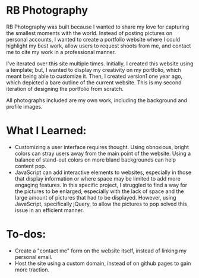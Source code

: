 # RB Photography

RB Photography was built because I wanted to share my love for capturing the smallest moments with the world. Instead of posting pictures on personal accounts, I wanted to create a portfolio website where I could highlight my best work, allow users to request shoots from me, and contact me to cite my work in a professional manner.

I've iterated over this site multiple times. Initially, I created this website using a template; but, I wanted to display my creativity on my portfolio, which meant being able to customize it. Then, I created version1 one year ago, which depicted a bare outline of the current website. This is my second iteration of designing the portfolio from scratch.

All photographs included are my own work, including the background and profile images. 

# What I Learned:
*  Customizing a user interface requires thought. Using obnoxious, bright colors can stray users away from the main point of the website. Using a balance of stand-out colors on more bland backgrounds can help content pop.
* JavaScript can add interactive elements to websites, especially in those that display information or where space may be limited to add more engaging features. In this specific project, I struggled to find a way for the pictures to be enlarged, especially with the lack of space and the large amount of pictures that had to be displayed. However, using JavaScript, specifically jQuery, to allow the pictures to pop solved this issue in an efficient manner.

# To-dos:
* Create a "contact me" form on the website itself, instead of linking my personal email.
* Host the site using a custom domain, instead of on github pages to gain more traction.
